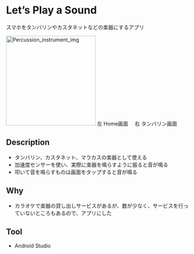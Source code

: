 # Let’s Play a Sound
スマホをタンバリンやカスタネットなどの楽器にするアプリ

<img width="245" alt="Percussion_instrument_img" src="https://user-images.githubusercontent.com/28621401/54906193-1cad9400-4f26-11e9-9d27-8473c94d79c9.PNG">
 左 Home画面　 右 タンバリン画面


## Description
- タンバリン、カスタネット、マラカスの楽器として使える
- 加速度センサーを使い、実際に楽器を鳴らすように振ると音が鳴る
- 叩いて音を鳴らすものは画面をタップすると音が鳴る

## Why
- カラオケで楽器の貸し出しサービスがあるが、数が少なく、サービスを行っていないところもあるので、アプリにした

## Tool
- Android Studio
